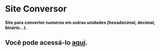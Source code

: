 # Site Conversor
#### Site para converter numeros em outras unidades (hexadecimal, decimal, binário...).
## Você pode acessá-lo [aqui](https://guilherme-coder.github.io/Site-Conversor/).
